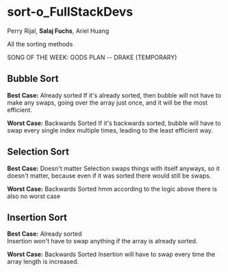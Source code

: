 # sort-o_FullStackDevs

Perry Rijal, **Salaj Fuchs**, Ariel Huang

All the sorting methods

SONG OF THE WEEK: GODS PLAN -- DRAKE (TEMPORARY)


## Bubble Sort

**Best Case:** Already sorted
If it's already sorted, then bubble will not have to make any swaps, going over the array just once, and it will be the most efficient.

**Worst Case:** Backwards Sorted
If it's backwards sorted, bubble will have to swap every single index multiple times, leading to the least efficient way.

## Selection Sort

**Best Case:** Doesn't matter
Selection swaps things with itself anyways, so it doesn't matter, because even if it was sorted there would still be swaps.

**Worst Case:** Backwards Sorted
hmm according to the logic above there is also no worst case

## Insertion Sort

**Best Case:** Already sorted
<br>Insertion won't have to swap anything if the array is already sorted.

**Worst Case:** Backwards Sorted
Insertion will have to swap every time the array length is increased.
